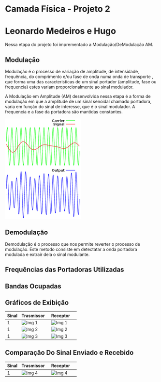 ﻿# Camada Física - Projeto 2 
# Leonardo Medeiros e Hugo

Nessa etapa do projeto foi imprementado a Modulação/DeModulação AM.

## Modulação
Modulação é o processo de variação de amplitude, de intensidade, frequência, do comprimento e/ou fase de onda numa onda de transporte , que forma uma das caracteristicas de um sinal portador (amplitude, fase ou frequencia) estes variam proporcionalmente ao sinal modulador.

A Modulação em Amplitude (AM) desenvolvida nessa etapa é a forma de modulação em que a amplitude de um sinal senoidal chamado portadora, varia em função do sinal de interesse, que é o sinal modulador. A frequencia e a fase da portadora sâo mantidas constantes.

![Img Mod](doc/Modulador.png)

## Demodulação
Demodulação é o processo que nos permite reverter o processo de modulação. Este metodo consiste em detectatar a onda portadora modulada e extrair dela o sinal modulante.

## Frequências das Portadoras Utilizadas


## Bandas Ocupadas


## Gráficos de Exibição
| Sinal |             Trasmissor             |             Receptor             |
| ----- | ---------------------------------- | -------------------------------- |
|  1    |![Img 1](imgs/trasmissorImg1.png)   | ![Img 1](imgs/receptorImg1.png)  |
|  1    |![Img 2](imgs/trasmissorImg2.png)   | ![Img 2](imgs/receptorImg2.png)  |
|  1    |![Img 3](imgs/trasmissorImg3.png)   | ![Img 3](imgs/receptorImg3.png)  |


## Comparação Do Sinal Enviado e Recebido
| Sinal |             Trasmissor             |             Receptor             |
| ----- | ---------------------------------- | -------------------------------- |
|  1    |![Img 4](imgs/trasmissorImg4.png)   | ![Img 4](imgs/receptorImg4.png)  |


